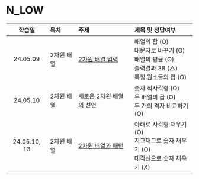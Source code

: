 # N_LOW

|  학습일  | 목차       | 주제                                                            | 제목 및 정답여부                                                                                   |
| :------: | :--------- | :-------------------------------------------------------------- | :------------------------------------------------------------------------------------------------- |
| 24.05.09 | 2차원 배열 | [2차원 배열 입력](./2차원%20배열%20입력.js)                     | 배열의 합 (O)<br>대문자로 바꾸기 (O)<br>배열의 평균 (O)<br>출력결과 38 (△)<br>특정 원소들의 합 (O) |
| 24.05.10 | 2차원 배열 | [새로운 2차원 배열의 선언](./새로운%202차원%20배열의%20선언.js) | 숫자 직사각형 (O)<br>두 배열의 곱 (O)<br>두 개의 격자 비교하기 (O)                                 |
| 24.05.10, 13 | 2차원 배열 | [2차원 배열과 패턴](./2차원%20배열과%20패턴.js)                 | 아래로 사각형 채우기 (O)<br>지그재그로 숫자 채우기 (O)<br>대각선으로 숫자 채우기 (X)<br>           |
